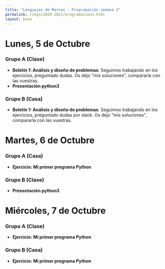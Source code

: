```yaml
---
title: "Lenguajes de Marcas - Programación semana 3"
permalink: /lmgs/2020-2021/programacion3.html
layout: base
---
```


# Lunes, 5 de Octubre

### Grupo A **(Clase)**

* **Boletín 1: Análisis y diseño de problemas**: Seguimos trabajando en los ejercicios, preguntado dudas. Os dejo "mis soluciones", compararla con las vuestras.
* **Presentación python3**

### Grupo B **(Casa)**

* **Boletín 1: Análisis y diseño de problemas**: Seguimos trabajando en los ejercicios, preguntado dudas por slack. Os dejo "mis soluciones", compararla con las vuestras.

# Martes, 6 de Octubre

### Grupo A **(Casa)**

* **Ejercicio: Mi primer programa Python**

### Grupo B **(Clase)**

* **Presentación python3**

# Miércoles, 7 de Octubre

### Grupo A **(Clase)**

* **Ejercicio: Mi primer programa Python**

### Grupo B **(Casa)**

* **Ejercicio: Mi primer programa Python**
